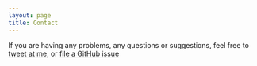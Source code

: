```yaml
---
layout: page
title: Contact
---
```


If you are having any problems, any questions or suggestions, feel free to [tweet at me](https://twitter.com/intent/tweet?screen_name=tbolt), or [file a GitHub issue](https://github.com/tbolt/teebolt-site/issues/new)
